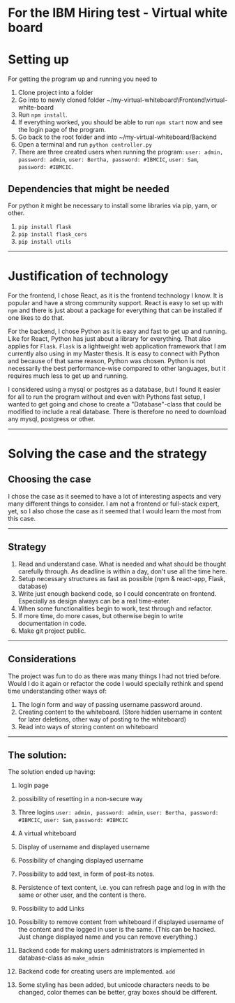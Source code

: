 # For the IBM Hiring test - Virtual white board

# Setting up 
For getting the program up and running you need to
1. Clone project into a folder
2. Go into to newly cloned folder ~/my-virtual-whiteboard\Frontend\virtual-white-board
3. Run `npm install`. 
4. If everything worked, you should be able to run `npm start` now and see the login page of the program. 
5. Go back to the root folder and into ~/my-virtual-whiteboard/Backend
6. Open a terminal and run `python controller.py`
7. There are three created users when running the program: `user: admin, password: admin`, `user: Bertha, password: #IBMCIC`, `user: Sam`, `password: #IBMCIC`.

## Dependencies that might be needed 
For python it might be necessary to install some libraries via pip, yarn, or other. 

1. `pip install flask`
2. `pip install flask_cors`
3. `pip install utils`
---

# Justification of technology
For the frontend, I chose React, as it is the frontend technology I know. It is popular and have a strong community support. React is easy to set up with `npm` and there is just about a package for everything that can be installed if one likes to do that.

For the backend, I chose Python as it is easy and fast to get up and running. Like for React, Python has just about a library for everything. That also applies for `Flask`. `Flask` is a lightweight web application framework that I am currently also using in my Master thesis. It is easy to connect with Python and because of that same reason, Python was chosen. Python is not necessarily the best performance-wise compared to other languages, but it requires much less to get up and running. 

I considered using a mysql or postgres as a database, but I found it easier for all to run the program without and even with Pythons fast setup, I wanted to get going and chose to create a "Database"-class that could be modified to include a real database.
There is therefore no need to download any mysql, postgress or other. 

---

# Solving the case and the strategy  
## Choosing the case 
I chose the case as it seemed to have a lot of interesting aspects and very many different things to consider. I am not a frontend or full-stack expert, yet, so I also chose the case as it seemed that I would learn the most from this case.

---

## Strategy
1. Read and understand case. What is needed and what should be thought carefully through. As deadline is within a day, don't use all the time here. 
2. Setup necessary structures as fast as possible (npm & react-app, Flask, database)
3. Write just enough backend code, so I could concentrate on frontend. Especially as design always can be a real time-eater.
4. When some functionalities begin to work, test through and refactor. 
5. If more time, do more cases, but otherwise begin to write documentation in code. 
6. Make git project public.

---

## Considerations
The project was fun to do as there was many things I had not tried before. Would I do it again or refactor the code I would specially rethink and spend time understanding other ways of:
1. The login form and way of passing username password around. 
2. Creating content to the whiteboard. (Store hidden username in content for later deletions, other way of posting to the whiteboard)
3. Read into ways of storing content on whiteboard

---

## The solution:
The solution ended up having:
1. login page
2. possibility of resetting in a non-secure way
3. Three logins `user: admin, password: admin`, `user: Bertha, password: #IBMCIC`, `user: Sam`, `password: #IBMCIC` 
4. A virtual whiteboard
5. Display of username and displayed username
6. Possibility of changing displayed username
7. Possibility to add text, in form of post-its notes. 
8. Persistence of text content, i.e. you can refresh page and log in with the same or other user, and the content is there.
9. Possibility to add Links
10. Possibility to remove content from whiteboard if displayed username of the content and the logged in user is the same. (This can be hacked. Just change displayed name and you can remove everything.)

11. Backend code for making users administrators is implemented in database-class as `make_admin`
12. Backend code for creating users are implemented. `add`
13. Some styling has been added, but unicode characters needs to be changed, color themes can be better, gray boxes should be different. 
